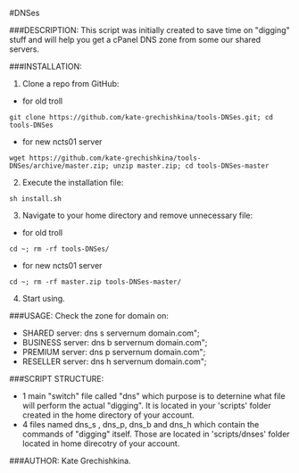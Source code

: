 #DNSes

###DESCRIPTION:
This script was initially created to save time on "digging" stuff and will help you get a cPanel DNS zone from some our shared servers.

###INSTALLATION:
1) Clone a repo from GitHub:
- for old troll
```shell
git clone https://github.com/kate-grechishkina/tools-DNSes.git; cd tools-DNSes
```
- for new ncts01 server
```shell
wget https://github.com/kate-grechishkina/tools-DNSes/archive/master.zip; unzip master.zip; cd tools-DNSes-master
```
2) Execute the installation file:
```shell
sh install.sh
```
3) Navigate to your home directory and remove unnecessary file:
- for old troll
```shell
cd ~; rm -rf tools-DNSes/
```
- for new ncts01 server
```shell
cd ~; rm -rf master.zip tools-DNSes-master/
```
4) Start using.

###USAGE:
Check the zone for domain on:
- SHARED server: dns s servernum domain.com";
- BUSINESS server: dns b servernum domain.com";
- PREMIUM server: dns p servernum domain.com";
- RESELLER server: dns h servernum domain.com";

###SCRIPT STRUCTURE:
- 1 main "switch" file called "dns" which purpose is to deternine what file will perform the actual "digging". It is located in your 'scripts' folder created in the home directory of your account. 
- 4 files named dns_s , dns_p, dns_b and dns_h which contain the commands of "digging" itself. Those are located in 'scripts/dnses' folder located in home direcotry of your account.

###AUTHOR: Kate Grechishkina.
